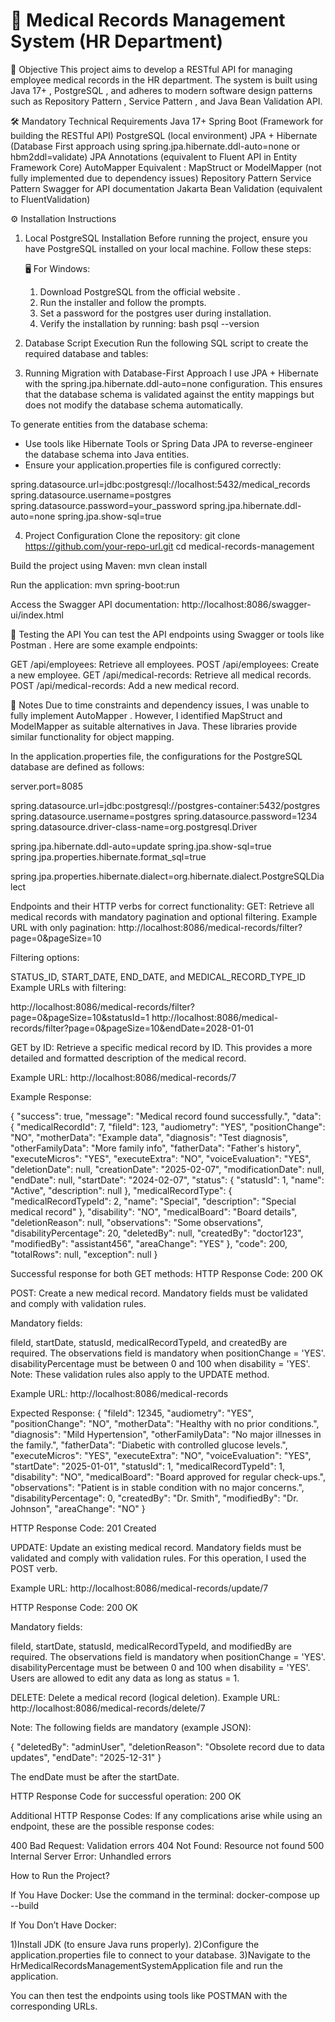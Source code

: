 # 🏥 Medical Records Management System (HR Department)

🎯 Objective
This project aims to develop a RESTful API for managing employee medical records in the HR department. The system is built using Java 17+ , PostgreSQL , and adheres to modern software design patterns such as Repository Pattern , Service Pattern , and  Java Bean Validation API.

🛠️ Mandatory Technical Requirements
Java 17+
Spring Boot (Framework for building the RESTful API)
PostgreSQL (local environment)
JPA + Hibernate (Database First approach using spring.jpa.hibernate.ddl-auto=none or hbm2ddl=validate)
JPA Annotations (equivalent to Fluent API in Entity Framework Core)
AutoMapper Equivalent : MapStruct or ModelMapper (not fully implemented due to dependency issues)
Repository Pattern
Service Pattern
Swagger for API documentation
Jakarta Bean Validation (equivalent to FluentValidation)


⚙️ Installation Instructions
1. Local PostgreSQL Installation
   Before running the project, ensure you have PostgreSQL installed on your local machine. Follow these steps:

   🖥️ For Windows:
    1. Download PostgreSQL from the official website .
    2. Run the installer and follow the prompts.
    3. Set a password for the postgres user during installation.
    4. Verify the installation by running:
       bash psql --version

2. Database Script Execution
   Run the following SQL script to create the required database and tables:


3. Running Migration with Database-First Approach
   I use JPA + Hibernate with the spring.jpa.hibernate.ddl-auto=none configuration. This ensures that the database schema is validated against the entity mappings but does not modify the database schema automatically.

To generate entities from the database schema:

- Use tools like Hibernate Tools or Spring Data JPA to reverse-engineer the database schema into Java entities.
- Ensure your application.properties file is configured correctly:

spring.datasource.url=jdbc:postgresql://localhost:5432/medical_records
spring.datasource.username=postgres
spring.datasource.password=your_password
spring.jpa.hibernate.ddl-auto=none
spring.jpa.show-sql=true


4. Project Configuration
   Clone the repository:
   git clone https://github.com/your-repo-url.git
   cd medical-records-management

Build the project using Maven:
mvn clean install

Run the application:
mvn spring-boot:run

Access the Swagger API documentation:
http://localhost:8086/swagger-ui/index.html


🧪 Testing the API
You can test the API endpoints using Swagger or tools like Postman . Here are some example endpoints:

GET /api/employees: Retrieve all employees.
POST /api/employees: Create a new employee.
GET /api/medical-records: Retrieve all medical records.
POST /api/medical-records: Add a new medical record.


🚨 Notes
Due to time constraints and dependency issues, I was unable to fully implement AutoMapper . However, I identified MapStruct and ModelMapper as suitable alternatives in Java. These libraries provide similar functionality for object mapping.


In the application.properties file, the configurations for the PostgreSQL database are defined as follows:



server.port=8085

spring.datasource.url=jdbc:postgresql://postgres-container:5432/postgres
spring.datasource.username=postgres
spring.datasource.password=1234
spring.datasource.driver-class-name=org.postgresql.Driver

spring.jpa.hibernate.ddl-auto=update
spring.jpa.show-sql=true
spring.jpa.properties.hibernate.format_sql=true

spring.jpa.properties.hibernate.dialect=org.hibernate.dialect.PostgreSQLDialect

Endpoints and their HTTP verbs for correct functionality:
GET: Retrieve all medical records with mandatory pagination and optional filtering.
Example URL with only pagination:
http://localhost:8086/medical-records/filter?page=0&pageSize=10

Filtering options:

STATUS_ID, START_DATE, END_DATE, and MEDICAL_RECORD_TYPE_ID
Example URLs with filtering:

http://localhost:8086/medical-records/filter?page=0&pageSize=10&statusId=1
http://localhost:8086/medical-records/filter?page=0&pageSize=10&endDate=2028-01-01


GET by ID: Retrieve a specific medical record by ID.
This provides a more detailed and formatted description of the medical record.

Example URL:
http://localhost:8086/medical-records/7

Example Response:


{
"success": true,
"message": "Medical record found successfully.",
"data": {
"medicalRecordId": 7,
"fileId": 123,
"audiometry": "YES",
"positionChange": "NO",
"motherData": "Example data",
"diagnosis": "Test diagnosis",
"otherFamilyData": "More family info",
"fatherData": "Father's history",
"executeMicros": "YES",
"executeExtra": "NO",
"voiceEvaluation": "YES",
"deletionDate": null,
"creationDate": "2025-02-07",
"modificationDate": null,
"endDate": null,
"startDate": "2024-02-07",
"status": {
"statusId": 1,
"name": "Active",
"description": null
},
"medicalRecordType": {
"medicalRecordTypeId": 2,
"name": "Special",
"description": "Special medical record"
},
"disability": "NO",
"medicalBoard": "Board details",
"deletionReason": null,
"observations": "Some observations",
"disabilityPercentage": 20,
"deletedBy": null,
"createdBy": "doctor123",
"modifiedBy": "assistant456",
"areaChange": "YES"
},
"code": 200,
"totalRows": null,
"exception": null
}


Successful response for both GET methods:
HTTP Response Code: 200 OK

POST: Create a new medical record.
Mandatory fields must be validated and comply with validation rules.

Mandatory fields:

fileId, startDate, statusId, medicalRecordTypeId, and createdBy are required.
The observations field is mandatory when positionChange = 'YES'.
disabilityPercentage must be between 0 and 100 when disability = 'YES'.
Note: These validation rules also apply to the UPDATE method.

Example URL:
http://localhost:8086/medical-records

Expected Response:
{
"fileId": 12345,
"audiometry": "YES",
"positionChange": "NO",
"motherData": "Healthy with no prior conditions.",
"diagnosis": "Mild Hypertension",
"otherFamilyData": "No major illnesses in the family.",
"fatherData": "Diabetic with controlled glucose levels.",
"executeMicros": "YES",
"executeExtra": "NO",
"voiceEvaluation": "YES",
"startDate": "2025-01-01",
"statusId": 1,
"medicalRecordTypeId": 1,
"disability": "NO",
"medicalBoard": "Board approved for regular check-ups.",
"observations": "Patient is in stable condition with no major concerns.",
"disabilityPercentage": 0,
"createdBy": "Dr. Smith",
"modifiedBy": "Dr. Johnson",
"areaChange": "NO"
}

HTTP Response Code: 201 Created



UPDATE: Update an existing medical record.
Mandatory fields must be validated and comply with validation rules.
For this operation, I used the POST verb.

Example URL:
http://localhost:8086/medical-records/update/7

HTTP Response Code:
200 OK

Mandatory fields:

fileId, startDate, statusId, medicalRecordTypeId, and modifiedBy are required.
The observations field is mandatory when positionChange = 'YES'.
disabilityPercentage must be between 0 and 100 when disability = 'YES'.
Users are allowed to edit any data as long as status = 1.


DELETE: Delete a medical record (logical deletion).
Example URL:
http://localhost:8086/medical-records/delete/7

Note: The following fields are mandatory (example JSON):

{
"deletedBy": "adminUser",
"deletionReason": "Obsolete record due to data updates",
"endDate": "2025-12-31"
}

The endDate must be after the startDate.

HTTP Response Code for successful operation:
200 OK



Additional HTTP Response Codes:
If any complications arise while using an endpoint, these are the possible response codes:

400 Bad Request: Validation errors
404 Not Found: Resource not found
500 Internal Server Error: Unhandled errors


How to Run the Project?

If You Have Docker:
Use the command in the terminal:
docker-compose up --build


If You Don’t Have Docker:

1)Install JDK (to ensure Java runs properly).
2)Configure the application.properties file to connect to your database.
3)Navigate to the HrMedicalRecordsManagementSystemApplication file and run the application.



You can then test the endpoints using tools like POSTMAN with the corresponding URLs.








